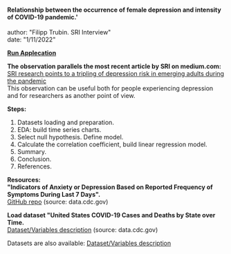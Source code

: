 #### Relationship between the occurrence of female depression and intensity of COVID-19 pandemic.'   
author: "Filipp Trubin. SRI Interview"   
date: "1/11/2022"   

**[Run Applecation](https://55filipp.shinyapps.io/SRI_interview_App_Filipp_Trubin/?_ga=2.151155645.521776089.1641943335-1307707077.1641782051)**



**The observation parallels the most recent article by SRI on medium.com:**      
[SRI research points to a tripling of depression risk in emerging adults during the pandemic](https://medium.com/dish/sri-research-points-to-a-tripling-of-depression-risk-in-emerging-adults-during-the-pandemic-c39819c00946)   
This observation can be useful both for people experiencing depression and for researchers as another point of view. 

**Steps:**  
1. Datasets loading and preparation.     
2. EDA: build time series charts.   
3. Select null hypothesis. Define model.   
4. Calculate the correlation coefficient, build linear regression model.   
5. Summary.   
6. Conclusion.   
7. References.   


**Resources:**   
**"Indicators of Anxiety or Depression Based on Reported Frequency of Symptoms During Last 7 Days".**    
[GitHub repo](https://data.cdc.gov/NCHS/Indicators-of-Anxiety-or-Depression-Based-on-Repor/8pt5-q6wp) (source: data.cdc.gov)

**Load dataset "United States COVID-19 Cases and Deaths by State over Time.**       
[Dataset/Variables description](https://data.cdc.gov/Case-Surveillance/United-States-COVID-19-Cases-and-Deaths-by-State-o/9mfq-cb36) (source: data.cdc.gov)   

Datasets are also available: [Dataset/Variables description](https://github.com/5filipp/SRI_interview/tree/main/Data)



